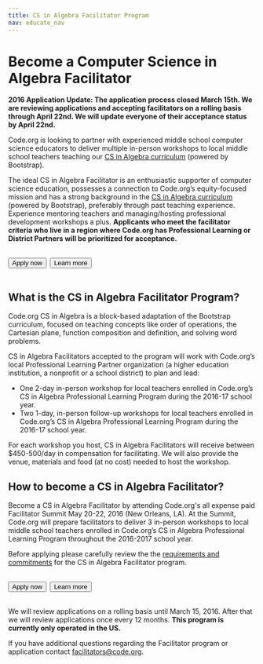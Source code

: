 ```yaml
---
title: CS in Algebra Facilitator Program
nav: educate_nav
---
```

# Become a Computer Science in Algebra Facilitator
**2016 Application Update: The application process closed March 15th. We are reviewing applications and accepting facilitators on a rolling basis through April 22nd. We will update everyone of their acceptance status by April 22nd.**

Code.org is looking to partner with experienced middle school computer science educators to deliver multiple in-person workshops to local middle school teachers teaching our [CS in Algebra curriculum](https://code.org/curriculum/algebra) (powered by Bootstrap). 

The ideal CS in Algebra Facilitator is an enthusiastic supporter of computer science education, possesses a connection to Code.org’s equity-focused mission and has a strong background in the [CS in Algebra curriculum](https://code.org/curriculum/algebra) (powered by Bootstrap), preferably through past teaching experience. Experience mentoring teachers and managing/hosting professional development workshops a plus. **Applicants who meet the facilitator criteria who live in a region where Code.org has Professional Learning or District Partners will be prioritized for acceptance.**
<br/>
<br/>

[<button>Apply now</button>](http://goo.gl/forms/UyRgRu9rnM)&nbsp;&nbsp;[<button>Learn more</button>](https://docs.google.com/document/d/1EBZG37H0iYzwYrG32RGRfZHIQBXW9fmWzLABuWd-QAY/pub)
<br/>
<br/>

## What is the CS in Algebra Facilitator Program?
Code.org CS in Algebra is a block-based adaptation of the Bootstrap curriculum, focused on teaching concepts like order of operations, the Cartesian plane, function composition and definition, and solving word problems.

CS in Algebra Facilitators accepted to the program will work with Code.org’s local Professional Learning Partner organization (a higher education institution, a nonprofit or a school district) to plan and lead:

- One 2-day in-person workshop for local teachers enrolled in Code.org’s CS in Algebra Professional Learning Program during the 2016-17 school year.
- Two 1-day, in-person follow-up workshops for local teachers enrolled in Code.org’s CS in Algebra Professional Learning Program during the 2016-17 school year.


For each workshop you host, CS in Algebra Facilitators will receive between $450-500/day in compensation for facilitating. We will also provide the venue, materials and food (at no cost) needed to host the workshop.


## How to become a CS in Algebra Facilitator?
Become a CS in Algebra Facilitator by attending Code.org's all expense paid Facilitator Summit May 20-22, 2016 (New Orleans, LA). At the Summit, Code.org will prepare facilitators to deliver 3 in-person workshops to local middle school teachers enrolled in Code.org’s CS in Algebra Professional Learning Program throughout the 2016-2017 school year. 

Before applying please carefully review the the [requirements and commitments](https://docs.google.com/document/d/1EBZG37H0iYzwYrG32RGRfZHIQBXW9fmWzLABuWd-QAY/pub) for the CS in Algebra Facilitator program.
<br/>
<br/>

[<button>Apply now</button>](http://goo.gl/forms/UyRgRu9rnM)&nbsp;&nbsp;[<button>Learn more</button>](https://docs.google.com/document/d/1EBZG37H0iYzwYrG32RGRfZHIQBXW9fmWzLABuWd-QAY/pub)
<br/>
<br/>

We will review applications on a rolling basis until March 15, 2016. After that we will review applications once every 12 months. **This program is currently only operated in the US.**

If you have additional questions regarding the Facilitator program or application contact [facilitators@code.org](facilitators@code.org).

